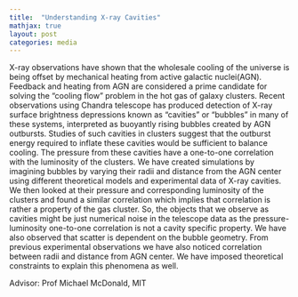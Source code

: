```yaml
---
title:  "Understanding X-ray Cavities"
mathjax: true
layout: post
categories: media
---
```

X-ray observations have shown that the wholesale cooling of the universe is
being offset by mechanical heating from active galactic nuclei(AGN).
Feedback and heating from AGN are considered a prime candidate for solving
the “cooling flow” problem in the hot gas of galaxy clusters. Recent
observations using Chandra telescope has produced detection of X-ray surface
brightness depressions known as “cavities” or “bubbles” in many of these
systems, interpreted as buoyantly rising bubbles created by AGN outbursts.
Studies of such cavities in clusters suggest that the outburst energy required to
inflate these cavities would be sufficient to balance cooling. The pressure from
these cavities have a one-to-one correlation with the luminosity of the clusters.
We have created simulations by imagining bubbles by varying their radii and
distance from the AGN center using different theoretical models and
experimental data of X-ray cavities. We then looked at their pressure and
corresponding luminosity of the clusters and found a similar correlation which
implies that correlation is rather a property of the gas cluster. So, the objects
that we observe as cavities might be just numerical noise in the telescope data
as the pressure-luminosity one-to-one correlation is not a cavity specific
property. We have also observed that scatter is dependent on the bubble
geometry. From previous experimental observations we have also noticed
correlation between radii and distance from AGN center. We have imposed
theoretical constraints to explain this phenomena as well.

Advisor: Prof Michael McDonald, MIT
